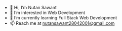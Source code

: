 - 👋 Hi, I’m Nutan Sawant
- 👀 I’m interested in Web Development
- 🌱 I’m currently learning Full Stack Web Development
- 📫 Reach me at nutansawant28042001@gmail.com

<!---
NutanSawant/NutanSawant is a ✨ special ✨ repository because its `README.md` (this file) appears on your GitHub profile.
You can click the Preview link to take a look at your changes.
--->
